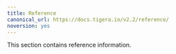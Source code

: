 ```yaml
---
title: Reference
canonical_url: https://docs.tigera.io/v2.2/reference/
noversion: yes
---
```


This section contains reference information.
